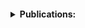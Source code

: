 <h4>
<details>
<summary> Publications: </summary>
<br>

<details>
<summary> Scientific: </summary>
<br>

2019

Legally required fiscal records from Brazilian states and municipalities: published files from 1998 to 2014
[Harvard Dataverse](https://dataverse.harvard.edu/dataset.xhtml?persistentId=doi:10.7910/DVN/DPWL7H)

2016

Is the public sector of your country a diffusion borrower? Empirical evidence from Brazil
[PlosOne](https://journals.plos.org/plosone/article?id=10.1371/journal.pone.0185257)

2014

1. Analytic hierarchy process to tune cost functions in optimal control problems
[ITA](http://www.bdita.bibl.ita.br/tesesdigitais/lista_resumo.php?num_tese=67327)

2. System Dynamics, Optimal Control and Analytic Hierarchy Process applied to the Chemotherapy of Leukemia
[SDC](https://proceedings.systemdynamics.org/2014/proceed/papers/P1249.pdf)

2013

A free space measurement approach for dielectric material characterization
[IEEE](https://ieeexplore.ieee.org/document/6646474)

</details>

<details>
<summary> Corporate Publications: </summary>
<br>

1. Shareholdings of the Republic 2018 [STN](https://www.tesourotransparente.gov.br/publicacoes/boletim-das-participacoes-societarias-da-uniao/2018/114)

2. Shareholdings of the Republic 2017 [STN](http://www.tesouro.fazenda.gov.br/documents/10180/0/Boletim+das+Participa%C3%A7%C3%B5es+Societ%C3%A1rias+da+Uni%C3%A3o_2017/411ef9fa-e48a-4f40-b193-7ed235a58370)

3. Shareholdings of the Republic 2016 [STN](http://www.tesouro.fazenda.gov.br/documents/10180/318974/Boletim+estatais+vers%C3%A3o+final/3c1990ff-7db0-490b-aa27-c4c166b4fd28)

</details>
